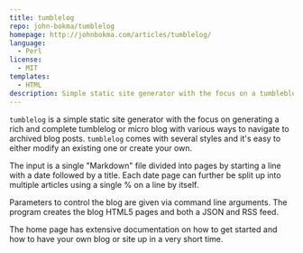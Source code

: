 ```yaml
---
title: tumblelog
repo: john-bokma/tumblelog
homepage: http://johnbokma.com/articles/tumblelog/
language:
  - Perl
license:
  - MIT
templates:
  - HTML
description: Simple static site generator with the focus on a tumbleblog
---
```


`tumblelog` is a simple static site generator with the focus on generating a
rich and complete tumblelog or micro blog with various ways to navigate to
archived blog posts. `tumblelog` comes with several styles and it's easy to
either modify an existing one or create your own.

The input is a single "Markdown" file divided into pages by starting a line with
a date followed by a title. Each date page can further be split up into multiple
articles using a single % on a line by itself.

Parameters to control the blog are given via command line arguments. The program
creates the blog HTML5 pages and both a JSON and RSS feed.

The home page has extensive documentation on how to get started and how to have
your own blog or site up in a very short time.
